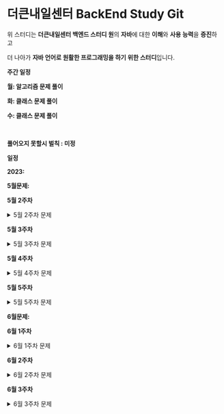 # 더큰내일센터 BackEnd Study Git

위 스터디는 **더큰내일센터 백엔드 스터디 원**의 **자바**에 대한 **이해**와 **사용 능력**을 **증진**하고

더 나아가 **자바 언어로 원활한 프로그래밍을 하기 위한 스터디**입니다.



**주간 일정**

**월: 알고리즘 문제 풀이**

**화: 클래스 문제 풀이**

**수: 클래스 문제 풀이**

​                                                                                                                            

**풀어오지 못할시 벌칙 : 미정**





**일정**

**2023:**

**5월문제:**

**5월 2주차**
<details><summary>5월 2주차 문제</summary>

<details><summary>5/8 문제</summary>

- 백준 알고리즘 : 과제 안내신분?  - 기초 배열 문제
  - https://www.acmicpc.net/problem/5597 

- 백준 알고리즘 : 공 바꾸기 - 기초 배열 문제
  - https://www.acmicpc.net/problem/10813
  
- 프로그래머스 알고리즘 : n보다 커질 때까지 더하기 - 배열 및 조건 문 문제
  - https://school.programmers.co.kr/learn/courses/30/lessons/181884

</details>


<details><summary>5/9 문제</summary>

- **상속과 배열에 관한 이해**를 돕기 위한 **클래스 및 메소드 작성문제**
  - 조건1 : problem 패키지 내부의 **_5_9 패키지를 복사**하여 자신의 이름의 패키지에서 문제를 푸세요
  - 조건2 : **JdncClassTest1을 실행**했을때 **아래와 같은 결과 화면이 출력**되어야 합니다.
  - 조건3: Test를 풀기 위해 ChildrenDistibution Class와 해당 클래스의 convertMember메소드를 작성해주세요. - 다른 클래스가 필요하다면 다른 클래스를 생성해주세요
  - 조건4 : JdncClassTest1 Class를 수정하지 마세요.
  - 조건5: Member Class를 수정하지 마세요.

- 조건 4과 5는 지키지 않으셔도 되지만 가능한 지켜주시면 실력향상에 도움이 됩니다.
- 클래스와 메소드를 직접 만들어 보시고 그 과정에서 일어나는 고민과 생각을 정리해서 다른분들과 공유해 봅시다!

- **결과 화면**
- ![결과 이미지](./image/img.png)
</details>

<details><summary> 5/10 문제</summary>

- **상속과 배열 그리고 자료구조 Map에 관한 이해**를 돕기 위한 **클래스 및 메소드 작성문제**
  - 조건1 : problem 패키지 내부의 **_5_10 패키지를 복사**하여 자신의 이름의 패키지에서 문제를 푸세요
  - 조건2 : **JdncClassTest2을 실행**했을때 **아래와 같은 결과 화면이 출력**되어야 합니다.
  - 조건3 : Test를 풀기 위해 **WeaponProvider** Class와 해당 클래스의 **provideWeaponToMember** 메소드를 작성해주세요. 
  - 조건4 : 문제를 풀기위해 **필요한 클래스를 스스로 작성**하세요. (작성 중 다른 클래스와 차이점이 없는 클래스는 작성하지 말아주세요)
  - 조건5 : Member Class를 수정하지 마세요
  - 조건6 : Weapon Class를 수정하지 마세요
  - 조건7 : JdncClassTest2를 수정하지 마세요
- 조건 5,6,7은 지키지 않으셔도 되지만 가능한 지켜주시면 실력향상에 도움이 됩니다.
- 클래스와 메소드를 직접 만들어 보시고 그 과정에서 일어나는 고민과 생각을 정리해서 다른분들과 공유해 봅시다!

![img2](./image/img2.png)
<details><summary>Hint</summary>
멤버 변수와 메소드들중 익숙하지 않은 접근제어자가 보이실 겁니다.
</details>
</details>

</details>

**5월 3주차**
<details><summary>5월 3주차 문제</summary>

<details><summary>5/15 문제</summary>

- 백준 알고리즘 : 세로읽기?  - 배열
  - https://www.acmicpc.net/problem/10798

- 백준 알고리즘 : 색종이 - 배열
  - https://www.acmicpc.net/problem/2563

- 프로그래머스 알고리즘 : 가장 가까운 같은 글자
  - https://school.programmers.co.kr/learn/courses/30/lessons/142086

</details>

<details><summary>5/16 문제</summary>

- **상속과 다운 캐스팅 그리고 파싱**에 관한 이해를 를 돕기 위한 **메소드 작성문제**
  - 조건1 : problem 패키지 내부의 **_5_16 패키지를 복사**하여 자신의 이름의 패키지에서 문제를 푸세요
  - 조건2 : **JdncClassTest3을 실행**했을때 **아래와 같은 결과 화면이 출력**되어야 합니다.
  - 조건3 : Test를 풀기 위해 **ItemProvider** Class와 해당 클래스의 **provideItem** 메소드를 작성해주세요.
  - 조건4 : Test를 풀기 위해 **Member** class 내부의 processingUseAllItem 메소드를 작성해 주세요
  - 조건5 : 조건 4 이외에는 Member Class를 수정하지 마세요
  - 조건6 : Item Class를 수정하지 마세요
  - 조건7 : JdncClassTest3를 수정하지 마세요
  - 조건8 : HpPotion, MpPotion class는 주석으로 안내되어있는 한줄 외에 수정하지 마세요
- 조건 5,6,7,8 은 지키지 않으셔도 되지만 가능한 지켜주시면 실력향상에 도움이 됩니다.
- Potion interface 는 사용하셔도 되고 사용하지 않으셔도 됩니다.
- 클래스와 메소드를 직접 만들어 보시고 그 과정에서 일어나는 고민과 생각을 정리해서 다른분들과 공유해 봅시다!
<details><summary>Hint</summary>

- down casting 과 this에 대해 아시면 풀이에 도움이 되실겁니다.
</details>

![img3](./image/img3.png)

</details>
<details><summary>5/17 문제</summary>

- **상속과 다운 캐스팅 그리고 파싱**에 관한 이해를 를 돕기 위한 **메소드 작성문제**
  - 조건1 : problem 패키지 내부의 **_5_17 패키지를 복사**하여 자신의 이름의 패키지에서 문제를 푸세요
  - 조건2 : **JdncClassTest4을 실행**했을때 **아래와 같은 결과 화면이 출력**되어야 합니다.
  - 조건3 : Test를 풀기 위해 **ItemProvider** Class와 해당 클래스의 **provideItem** 메소드를 작성해주세요.
  - 조건4 : Test를 풀기 위해 **Member** class 내부의 firstElixirUse 메소드를 작성해 주세요
  - 조건5 : 조건 4 이외에는 Member Class를 수정하지 마세요
  - 조건6 : Item Class를 수정하지 마세요
  - 조건7 : JdncClassTest4를 수정하지 마세요
  - 조건8 : 구현되어 있는 기타 인터페이스들을 활용하여 문제를 풀어 주세요. - 수정은 금지
- 조건 5,6,7,8 은 지키지 않으셔도 되지만 가능한 지켜주시면 실력향상에 도움이 됩니다.
- 클래스와 메소드를 직접 만들어 보시고 그 과정에서 일어나는 고민과 생각을 정리해서 다른분들과 공유해 봅시다!

![img4](./image/img4.png)

</details>

</details>

**5월 4주차**

<details><summary>5월 4주차 문제</summary>

<details><summary>5/22 문제</summary>

- 백준 알고리즘 : 블랙잭  - 브루트포스
  - https://www.acmicpc.net/problem/2798

- 프로그래머스 알고리즘 : 크레인 인형 뽑기
  - https://school.programmers.co.kr/learn/courses/30/lessons/64061

</details>

<details><summary>5/23 문제</summary>

- **디자인 패턴에 대한 이해를 높이기 위한 클래스 작성문제**
  - 조건1 : problem 패키지 내부의 **_5_23 패키지를 복사**하여 자신의 이름의 패키지에서 문제를 푸세요
  - 조건2 : **JdncClassTest5을 실행**했을때 **아래와 같은 결과 화면이 출력**되어야 합니다.
  - 조건3 : Test를 풀기 위해 **ItemList** Class를 올바르게 수정해 주세요
  - 조건4 : Test를 풀기 위해 **ItemSeller** class 를 작성해주세요
  - 조건6 : Item Class를 수정하지 마세요
  - 조건7 : JdncClassTest5 Class를 수정하지 마세요
  - 조건8 : Member Class를 수정하지 마세요
- 조건 6,7,8 은 지키지 않으셔도 되지만 가능한 지켜주시면 실력향상에 도움이 됩니다.
- 클래스와 메소드를 직접 만들어 보시고 그 과정에서 일어나는 고민과 생각을 정리해서 다른분들과 공유해 봅시다!

![img5](./image/img5.png)

</details>
<details><summary>5/24 문제</summary>

- **디자인 패턴에 대한 이해를 높이기 위한 클래스 작성문제**
  - 조건1 : problem 패키지 내부의 **_5_24 패키지를 복사**하여 자신의 이름의 패키지에서 문제를 푸세요
  - 조건2 : **JdncClassTest6을 실행**했을때 **아래와 같은 결과 화면이 출력**되어야 합니다.
  - 조건3 : 테스트를 풀기 위해 **ItemProvider** Class를 수정해주세요
  - 조건4 : **JdncClassTest6** Class를 수정하지 마세요
  - 조건5 : **Member** Class를 수정하지 마세요
  - 조건6 : **ItemRepository** Class를 수정하지 마세요
  - 조건7 : **Item** Class를 수정하지 마세요
- 참고사항
  - 참고1 : **Dummy** Class는 테스트 초기 코드를 원활히 돌리기 위한 더미 클래스 입니다. **문제를 푸시고 삭제해 주세요.**
  - 참고2 : **ObjectFactory** Class는 수정하셔도 되고 그대로 사용하셔도 됩니다.
- 조건 4,5,6,7 은 지키지 않으셔도 되지만 가능한 지켜주시면 실력향상에 도움이 됩니다.
- 클래스와 메소드를 직접 만들어 보시고 그 과정에서 일어나는 고민과 생각을 정리해서 다른분들과 공유해 봅시다!

![img6](./image/img6.png)

</details>
</details>

**5월 5주차**


<details><summary>5월 5주차 문제</summary>

<details><summary>5/30 문제</summary>

- 백준 알고리즘 : 균형잡힌 세상
  - https://www.acmicpc.net/problem/4949

- 백준 알고리즘 : 피보나치 수
  - https://www.acmicpc.net/problem/24416

- 프로그래머스 알고리즘 : 폰켓몬
  - https://school.programmers.co.kr/learn/courses/30/lessons/1845 

</details>
<details><summary>5/31 문제</summary>

- 백준 알고리즘 : 칸토어 집합
  - https://www.acmicpc.net/problem/4779

- 백준 알고리즘 : 큐2 
  - https://www.acmicpc.net/problem/18258

- 프로그래머스 알고리즘 : [1차] 비밀지도
  - https://school.programmers.co.kr/learn/courses/30/lessons/17681

</details>

</details>


**6월문제:**

**6월 1주차**

<details><summary>6월 1주차 문제</summary>

<details><summary>6/5 문제</summary>

- **자바 객체 다형성을 이해하기 위한 클래스 작성문제**
  - 조건1 : problem 패키지 내부의 **_6_5 패키지를 복사**하여 자신의 이름의 패키지에서 문제를 푸세요
  - 조건2 : **JdncClassTest7을 실행**했을때 **아래와 같은 결과 화면이 출력**되어야 합니다.
  - 조건3 : 테스트를 풀기 위해 **ItemProvider** Class를 수정해주세요
  - 조건4 : **JdncClassTest7** Class를 수정하지 마세요
  - 조건5 : **Member** Class를 수정하지 마세요
  - 조건6 : **Playable** Class를 수정하지 마세요
  - 조건7 : **Weapon** Class를 수정하지 마세요
  - 조건8 : **ItemRepository** Class를 수정하지 마세요
  - 조건9 : **Item** Class를 수정하지 마세요
  - 조건10 : **NotTakeWeaponException** Class를 수정하지 마세요
- 참고사항
  - 참고1 : **Dummy** Class는 테스트 초기 코드를 원활히 돌리기 위한 더미 클래스 입니다. **문제를 푸시고 삭제해 주세요.**
- 조건 4~10 은 지키지 않으셔도 되지만 가능한 지켜주시면 실력향상에 도움이 됩니다.
- 클래스와 메소드를 직접 만들어 보시고 그 과정에서 일어나는 고민과 생각을 정리해서 다른분들과 공유해 봅시다!

![img7](./image/img7.png)
</details>
<details><summary>6/6 문제</summary>

- 백준 알고리즘 : 동전 0
  - https://www.acmicpc.net/problem/11047

- 백준 알고리즘 : N과 M (3)
  - https://www.acmicpc.net/problem/15651

- 뒤에 있는 큰 수 찾기
  - https://school.programmers.co.kr/learn/courses/30/lessons/154539
</details>
<details><summary>6/7 문제</summary>

- 백준 알고리즘 : 스택 수열
  - https://www.acmicpc.net/problem/1874

- 백준 알고리즘 : RGB거리
  - https://www.acmicpc.net/problem/1149

- 이모티콘 할인행사
  - https://school.programmers.co.kr/learn/courses/30/lessons/150368
</details>
</details>


**6월 2주차**

<details><summary>6월 2주차 문제</summary>

<details><summary>6/13 문제</summary>

- 백준 알고리즘 : 카드2
  - https://www.acmicpc.net/problem/2164

- 백준 알고리즘 : 프린터 큐
  - https://www.acmicpc.net/problem/1966

- 과일 장수
  - https://school.programmers.co.kr/learn/courses/30/lessons/135808

</details>
<details><summary>6/14 문제</summary>

- 백준 알고리즘 : 연산자 끼워넣기
  - https://www.acmicpc.net/problem/14888

- 백준 알고리즘 : 영화감독 숌
  - https://www.acmicpc.net/problem/1436

- 완주하지 못한 선수
  - https://school.programmers.co.kr/learn/courses/30/lessons/42576


</details>
</details>


**6월 3주차**

<details><summary>6월 3주차 문제</summary>


<details><summary>6/19 문제</summary>

- **자바 객체 다형성을 이해하기 위한 클래스 작성문제**
  - 조건1 : problem 패키지 내부의 **_6_19 패키지를 복사**하여 자신의 이름의 패키지에서 문제를 푸세요
  - 조건2 : **JdncClassTest8을 실행**했을때 **아래와 같은 결과 화면이 출력**되어야 합니다.
  - 조건3 : 테스트를 풀기 위해 **WeaponProvider** Class 를 수정해주세요
  - 조건4 : 필요하다면 다른 클래스를 작성해 주세요.
  - 조건5 : **WeaponProvider** Class 이외 다른 모든 Class 를 수정하지 마세요
  - 참고사항 : 멤버의 공격타입과 맞지 않거나 멤버에 해당하는 무기가 없는 경우를 처리해주세요.
- 클래스와 메소드를 직접 만들어 보시고 그 과정에서 일어나는 고민과 생각을 정리해서 다른분들과 공유해 봅시다!
![img8](./image/img8.png)
</details>


<details><summary>6/20 문제</summary>

- 백준 알고리즘 : 수 찾기
  - https://www.acmicpc.net/problem/1920

- 백준 알고리즘 : 숫자 카드 2
  - https://www.acmicpc.net/problem/10816

- 디펜스 게임
  - https://school.programmers.co.kr/learn/courses/30/lessons/142085

</details>
<details><summary>6/21 문제</summary>

- 백준 알고리즘 : 랜선 자르기
  - https://www.acmicpc.net/problem/1654

- 백준 알고리즘 : 나무 자르기
  - https://www.acmicpc.net/problem/2805
  
- 조건에 부합하는 중고거래 상태 조회하기
  - https://school.programmers.co.kr/learn/courses/30/lessons/164672


</details>
</details>